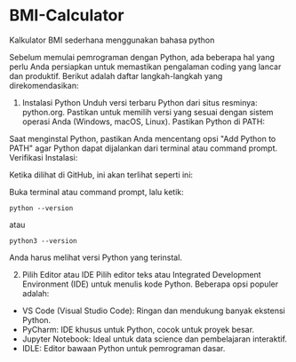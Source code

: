 # BMI-Calculator
Kalkulator BMI sederhana menggunakan bahasa python

Sebelum memulai pemrograman dengan Python, ada beberapa hal yang perlu Anda persiapkan untuk memastikan pengalaman coding yang lancar dan produktif. Berikut adalah daftar langkah-langkah yang direkomendasikan:

1. Instalasi Python
Unduh versi terbaru Python dari situs resminya: python.org.
Pastikan untuk memilih versi yang sesuai dengan sistem operasi Anda (Windows, macOS, Linux).
Pastikan Python di PATH:

Saat menginstal Python, pastikan Anda mencentang opsi "Add Python to PATH" agar Python dapat dijalankan dari terminal atau command prompt.
Verifikasi Instalasi:


Ketika dilihat di GitHub, ini akan terlihat seperti ini:

Buka terminal atau command prompt, lalu ketik:


`python --version`

atau

`python3 --version`

Anda harus melihat versi Python yang terinstal.

2. Pilih Editor atau IDE
Pilih editor teks atau Integrated Development Environment (IDE) untuk menulis kode Python. Beberapa opsi populer adalah:

- VS Code (Visual Studio Code): Ringan dan mendukung banyak ekstensi Python.
- PyCharm: IDE khusus untuk Python, cocok untuk proyek besar.
- Jupyter Notebook: Ideal untuk data science dan pembelajaran interaktif.
- IDLE: Editor bawaan Python untuk pemrograman dasar.
